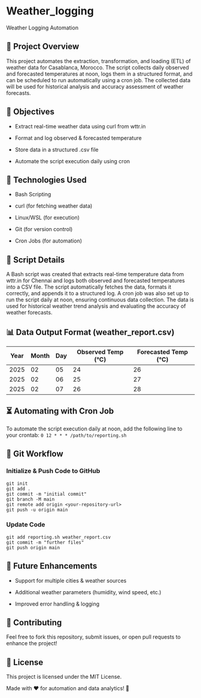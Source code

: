 # Weather_logging
Weather Logging Automation

## 📌 Project Overview

This project automates the extraction, transformation, and loading (ETL) of weather data for Casablanca, Morocco. The script collects daily observed and forecasted temperatures at noon, logs them in a structured format, and can be scheduled to run automatically using a cron job. The collected data will be used for historical analysis and accuracy assessment of weather forecasts.

## 🎯 Objectives

- Extract real-time weather data using curl from wttr.in

- Format and log observed & forecasted temperature

- Store data in a structured .csv file

- Automate the script execution daily using cron

## 🔧 Technologies Used

- Bash Scripting

- curl (for fetching weather data)

- Linux/WSL (for execution)

- Git (for version control)

- Cron Jobs (for automation)

## 📜 Script Details

A Bash script was created that extracts real-time temperature data from wttr.in for Chennai and logs both observed and forecasted temperatures into a CSV file. The script automatically fetches the data, formats it correctly, and appends it to a structured log. A cron job was also set up to run the script daily at noon, ensuring continuous data collection. The data is used for historical weather trend analysis and evaluating the accuracy of weather forecasts.

## 📊 Data Output Format (weather_report.csv)

| Year | Month | Day | Observed Temp (°C) | Forecasted Temp (°C) |
|------|-------|-----|--------------------|----------------------|
| 2025 | 02    | 05  | 24                 | 26                   |
| 2025 | 02    | 06  | 25                 | 27                   |
| 2025 | 02    | 07  | 26                 | 28                   |

## ⏳ Automating with Cron Job

To automate the script execution daily at noon, add the following line to your crontab:
```0 12 * * * /path/to/reporting.sh```
## 🚀 Git Workflow

### Initialize & Push Code to GitHub
```
git init
git add .
git commit -m "initial commit"
git branch -M main
git remote add origin <your-repository-url>
git push -u origin main
```
### Update Code
```
git add reporting.sh weather_report.csv
git commit -m "further files"
git push origin main
```
## 📌 Future Enhancements

- Support for multiple cities & weather sources

- Additional weather parameters (humidity, wind speed, etc.)

- Improved error handling & logging

## 🤝 Contributing

Feel free to fork this repository, submit issues, or open pull requests to enhance the project!

## 📜 License

This project is licensed under the MIT License.

Made with ❤️ for automation and data analytics! 🚀


